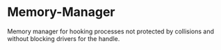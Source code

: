 # Memory-Manager
Memory manager for hooking processes not protected by collisions and without blocking drivers for the handle.
